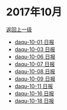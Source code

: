 # 2017年10月

<a href="/#/days/2017/index">返回上一级</a>

- <a href="/#/days/2017/10/daqu-10-01">daqu-10-01 日报</a>
- <a href="/#/days/2017/10/daqu-10-03">daqu-10-03 日报</a>
- <a href="/#/days/2017/10/daqu-10-06">daqu-10-06 日报</a>
- <a href="/#/days/2017/10/daqu-10-07">daqu-10-07 日报</a>
- <a href="/#/days/2017/10/daqu-10-08">daqu-10-08 日报</a>
- <a href="/#/days/2017/10/daqu-10-09">daqu-10-09 日报</a>
- <a href="/#/days/2017/10/daqu-10-11">daqu-10-11 日报</a>
- <a href="/#/days/2017/10/daqu-10-16">daqu-10-16 日报</a>
- <a href="/#/days/2017/10/daqu-10-18">daqu-10-18 日报</a>


